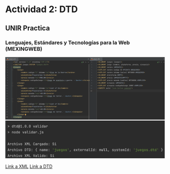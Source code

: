 # Actividad 2: DTD
## UNIR Practica
### Lenguajes, Estándares y Tecnologías para la Web (MEXINGWEB)

![XML & DTD](imagenes/XML%20y%20DTD.png)
![ScriptDTD](imagenes/Script.png)

[Link a XML](https://jc-lg.github.io/pueblos-magicos/src/)
[Link a DTD](https://jc-lg.github.io/pueblos-magicos/src/)
